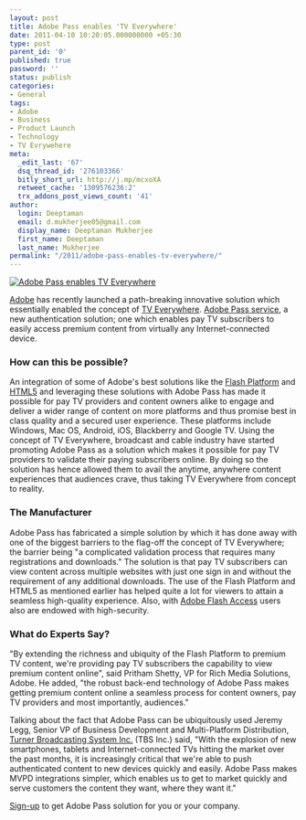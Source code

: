```yaml
---
layout: post
title: Adobe Pass enables 'TV Everywhere'
date: 2011-04-10 10:20:05.000000000 +05:30
type: post
parent_id: '0'
published: true
password: ''
status: publish
categories:
- General
tags:
- Adobe
- Business
- Product Launch
- Technology
- TV Evrywehere
meta:
  _edit_last: '67'
  dsq_thread_id: '276103366'
  bitly_short_url: http://j.mp/mcxoXA
  retweet_cache: '1309576236:2'
  trx_addons_post_views_count: '41'
author:
  login: Deeptaman
  email: d.mukherjee05@gmail.com
  display_name: Deeptaman Mukherjee
  first_name: Deeptaman
  last_name: Mukherjee
permalink: "/2011/adobe-pass-enables-tv-everywhere/"
---
```

<p><a href="http://www.adobe.com/products/adobepass/"><img src="/static/2011/04/adobe-pass.jpg" alt="Adobe Pass enables TV Everywhere" /></a></p>
<p><a href="http://www.adobe.com/">Adobe</a> has recently launched a path-breaking innovative solution which essentially enabled the concept of <a href="http://gigaom.com/video/what-you-need-to-know-about-tv-everywhere/">TV Everywhere</a>. <a href="http://www.adobe.com/products/adobepass/">Adobe Pass service</a>, a new authentication solution; one which enables pay TV subscribers to easily access premium content from virtually any Internet-connected device.</p>

<h3>How can this be possible?</h3>
<p>An integration of some of Adobe's best solutions like the <a href="http://www.adobe.com/flashplatform/">Flash Platform</a> and <a href="http://en.wikipedia.org/wiki/HTML5">HTML5</a> and leveraging these solutions with Adobe Pass has made it possible for pay TV providers and content owners alike to engage and deliver a wider range of content on more platforms and thus promise best in class quality and a secured user experience. These platforms include Windows, Mac OS, Android, iOS, Blackberry and Google TV. Using the concept of TV Everywhere, broadcast and cable industry have started promoting Adobe Pass as a solution which makes it possible for pay TV providers to validate their paying subscribers online. By doing so the solution has hence allowed them to avail the anytime, anywhere content experiences that audiences crave, thus taking TV Everywhere from concept to reality. </p>
<h3>The Manufacturer</h3>
<p>Adobe Pass has fabricated a simple solution by which it has done away with one of the biggest barriers to the flag-off the concept of TV Everywhere; the barrier being "a complicated validation process that requires many registrations and downloads." The solution is that pay TV subscribers can view content across multiple websites with just one sign in and without the requirement of any additional downloads. The use of the Flash Platform and HTML5 as mentioned earlier has helped quite a lot for viewers to attain a seamless high-quality experience. Also, with <a href="http://www.adobe.com/products/flashaccess/">Adobe Flash Access</a> users also are endowed with high-security. </p>
<h3>What do Experts Say?</h3>
<p>"By extending the richness and ubiquity of the Flash Platform to premium TV content, we're providing pay TV subscribers the capability to view premium content online", said Pritham Shetty, VP for Rich Media Solutions, Adobe. He added, "the robust back-end technology of Adobe Pass makes getting premium content online a seamless process for content owners, pay TV providers and most importantly, audiences." </p>
<p>Talking about the fact that Adobe Pass can be ubiquitously used Jeremy Legg, Senior VP of Business Development and Multi-Platform Distribution, <a href="http://www.turner.com/">Turner Broadcasting System Inc.</a> (TBS Inc.) said, "With the explosion of new smartphones, tablets and Internet-connected TVs hitting the market over the past months, it is increasingly critical that we're able to push authenticated content to new devices quickly and easily. Adobe Pass makes MVPD integrations simpler, which enables us to get to market quickly and serve customers the content they want, where they want it."</p>
<p><a href="http://www.adobe.com/go/adobepass_rfi">Sign-up</a> to get Adobe Pass solution for you or your company.</p>
